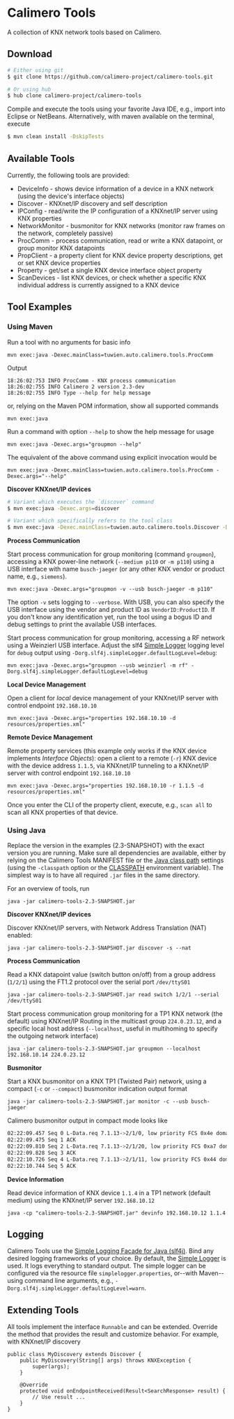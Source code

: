 Calimero Tools
==============

A collection of KNX network tools based on Calimero.

Download
--------

~~~ sh
# Either using git
$ git clone https://github.com/calimero-project/calimero-tools.git

# Or using hub
$ hub clone calimero-project/calimero-tools
~~~

Compile and execute the tools using your favorite Java IDE, e.g., import into Eclipse or NetBeans. Alternatively, with maven available on the terminal, execute

~~~ sh
$ mvn clean install -DskipTests
~~~


Available Tools
---------------

Currently, the following tools are provided:

* DeviceInfo - shows device information of a device in a KNX network (using the device's interface objects)
* Discover - KNXnet/IP discovery and self description
* IPConfig - read/write the IP configuration of a KNXnet/IP server using KNX properties
* NetworkMonitor - busmonitor for KNX networks (monitor raw frames on the network, completely passive)
* ProcComm - process communication, read or write a KNX datapoint, or group monitor KNX datapoints
* PropClient - a property client for KNX device property descriptions, get or set KNX device properties
* Property - get/set a single KNX device interface object property
* ScanDevices - list KNX devices, or check whether a specific KNX individual address is currently assigned to a KNX device


Tool Examples
-------------

### Using Maven

Run a tool with no arguments for basic info

	mvn exec:java -Dexec.mainClass=tuwien.auto.calimero.tools.ProcComm 

Output

	18:26:02:753 INFO ProcComm - KNX process communication
	18:26:02:755 INFO Calimero 2 version 2.3-dev
	18:26:02:755 INFO Type --help for help message

or, relying on the Maven POM information, show all supported commands

	mvn exec:java
	
Run a command with option `--help` to show the help message for usage

	mvn exec:java -Dexec.args="groupmon --help"

The equivalent of the above command using explicit invocation would be

	mvn exec:java -Dexec.mainClass=tuwien.auto.calimero.tools.ProcComm -Dexec.args="--help"

**Discover KNXnet/IP devices**

~~~ sh
# Variant which executes the `discover` command 
$ mvn exec:java -Dexec.args=discover

# Variant which specifically refers to the tool class
$ mvn exec:java -Dexec.mainClass=tuwien.auto.calimero.tools.Discover -Dexec.args=--search
~~~

**Process Communication**

Start process communication for group monitoring (command `groupmon`), accessing a KNX power-line network (`--medium p110` or `-m p110`) using a USB interface with name `busch-jaeger` (or any other KNX vendor or product name, e.g., `siemens`).

	mvn exec:java -Dexec.args="groupmon -v --usb busch-jaeger -m p110"
	
The option `-v` sets logging to `--verbose`. With USB, you can also specify the USB interface using the vendor and product ID as `VendorID:ProductID`. If you don't know any identification yet, run the tool using a bogus ID and debug settings to print the available USB interfaces. 
	
Start process communication for group monitoring, accessing a RF network using a Weinzierl USB interface. Adjust the slf4 [Simple Logger](http://www.slf4j.org/api/org/slf4j/impl/SimpleLogger.html) logging level for `debug` output using `-Dorg.slf4j.simpleLogger.defaultLogLevel=debug`:

	mvn exec:java -Dexec.args="groupmon --usb weinzierl -m rf" -Dorg.slf4j.simpleLogger.defaultLogLevel=debug

**Local Device Management**

Open a client for _local_ device management of your KNXnet/IP server with control endpoint `192.168.10.10`

	mvn exec:java -Dexec.args="properties 192.168.10.10 -d resources/properties.xml"

**Remote Device Management**

Remote property services (this example only works if the KNX device implements _Interface Objects_): open a client to a 
remote (`-r`) KNX device with the device address `1.1.5`, via KNXnet/IP tunneling to a KNXnet/IP server with control 
endpoint `192.168.10.10`

	mvn exec:java -Dexec.args="properties 192.168.10.10 -r 1.1.5 -d resources/properties.xml"

Once you enter the CLI of the property client, execute, e.g., `scan all` to scan all KNX properties of that device.



### Using Java

Replace the version in the examples (2.3-SNAPSHOT) with the exact version you are running. Make sure all dependencies are available, either by relying on the Calimero Tools MANIFEST file or the [Java class path](https://docs.oracle.com/javase/8/docs/technotes/tools/windows/classpath.html) settings (using the `-classpath` option or the [CLASSPATH](https://docs.oracle.com/javase/tutorial/essential/environment/paths.html) environment variable). The simplest way is to have all required `.jar` files in the same directory.

For an overview of tools, run

	java -jar calimero-tools-2.3-SNAPSHOT.jar

**Discover KNXnet/IP devices**

Discover KNXnet/IP servers, with Network Address Translation (NAT) enabled:

	java -jar calimero-tools-2.3-SNAPSHOT.jar discover -s --nat

**Process Communication**

Read a KNX datapoint value (switch button on/off) from a group address (`1/2/1`) using the FT1.2 protocol over the serial port `/dev/ttyS01`

	java -jar calimero-tools-2.3-SNAPSHOT.jar read switch 1/2/1 --serial /dev/ttyS01

Start process communication group monitoring for a TP1 KNX network (the default) using KNXnet/IP Routing in the multicast group `224.0.23.12`, and a specific local host address (`--localhost`, useful in multihoming to specify the outgoing network interface)

	java -jar calimero-tools-2.3-SNAPSHOT.jar groupmon --localhost 192.168.10.14 224.0.23.12

**Busmonitor**

Start a KNX busmonitor on a KNX TP1 (Twisted Pair) network, using a compact (`-c` or `--compact`) busmonitor indication output format

	java -jar calimero-tools-2.3-SNAPSHOT.jar monitor -c --usb busch-jaeger

Calimero busmonitor output in compact mode looks like

~~~ sh
02:22:09.457 Seq 0 L-Data.req 7.1.13->2/1/0, low priority FCS 0x4e domain 0x6f, tpdu 00 81: T_Group, A_Group.write 01
02:22:09.475 Seq 1 ACK
02:22:09.810 Seq 2 L-Data.req 7.1.13->2/1/20, low priority FCS 0xa7 domain 0x6f, tpdu 00 80 ff: T_Group, A_Group.write ff
02:22:09.828 Seq 3 ACK
02:22:10.726 Seq 4 L-Data.req 7.1.13->2/1/11, low priority FCS 0x44 domain 0x6f, tpdu 00 80: T_Group, A_Group.write 00
02:22:10.744 Seq 5 ACK
~~~

**Device Information**

Read device information of KNX device `1.1.4` in a TP1 network (default medium) using the KNXnet/IP server `192.168.10.12`

	java -cp "calimero-tools-2.3-SNAPSHOT.jar" devinfo 192.168.10.12 1.1.4


Logging
-------

Calimero Tools use the [Simple Logging Facade for Java (slf4j)](http://www.slf4j.org/). Bind any desired logging frameworks of your choice. By default, the [Simple Logger](http://www.slf4j.org/api/org/slf4j/impl/SimpleLogger.html) is used. It logs everything to standard output. The simple logger can be configured via the resource file `simplelogger.properties`, or--with Maven--using command line arguments, e.g., `-Dorg.slf4j.simpleLogger.defaultLogLevel=warn`.

Extending Tools
---------------

All tools implement the interface `Runnable` and can be extended.
Override the method that provides the result and customize behavior. For example, with KNXnet/IP discovery

```
public class MyDiscovery extends Discover {
	public MyDiscovery(String[] args) throws KNXException {
		super(args);
	}

	@Override
	protected void onEndpointReceived(Result<SearchResponse> result) {
		// Use result ...
	}
}
```
